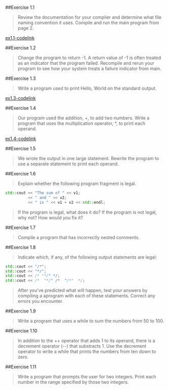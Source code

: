 ##Exercise 1.1 

> Review the documentation for your compiler and determine what file naming convention it uses. Compile and run the main program from page 2.

[ex1.1-codelink](exercise1.1.cc)

##Exercise 1.2 

> Change the program to return -1. A return value of -1 is often treated as an indicator that the program failed. Recompile and rerun your program to see how your system treats a failure indicator from main.

##Exercise 1.3

> Write a program used to print Hello, World on the standard output.

[ex1.3-codelink](exercise1.3.cc)

##Exercise 1.4

> Our program used the addition, +, to add two numbers. Write a program that uses the multiplication operator, *, to print each operand.

[ex1.4-codelink](exercise1.4.cc)

##Exercise 1.5

> We wrote the output in one large statement. Rewrite the program to use a separate statement to print each operand.

##Exercise 1.6

> Explain whether the following program fragment is legal.

```cpp
std::cout << "The sum of " << v1;
          << " and " << v2;
          << " is " << v1 + v2 << std::endl;
```
> If the program is legal, what does it do? If the program is not legal, why not? How would you fix it?

##Exercise 1.7

> Compile a program that has incorrectly nested comments.

##Exercise 1.8

> Indicate which, if any, of the following output statements are legal:

```cpp
std::cout << "/*";
std::cout << "*/";
std::cout << /* "*/" */;
std::cout << /*  "*/" /*  "/*"  */;
```
> After you've predicted what will happen, test your answers by compiling a aprogram with each of these statements. Correct any errors you encounter.

##Exercise 1.9

> Write a program that uses a while to sum the numbers from 50 to 100.

##Exercise 1.10

> In addition to the ++ operator that adds 1 to its operand, there is a decrement operator (--) that substracts 1. Use the decrement operator to write a while that prints the numbers from ten down to zero.

##Exercise 1.11

> Write a program that prompts the user for two integers. Print each number in the range specified by those two integers.


